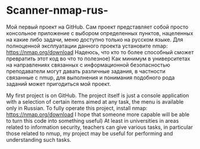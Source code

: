 # Scanner-nmap-rus-
Мой первый проект на GitHub. Сам проект представляет собой просто консольное приложение с выбором определенных пунктов, нацеленных на какие либо задачи, меню доступно только на русском языке. Для полноценной эксплуатации данного проекта установите nmap: https://nmap.org/download
Надеюсь, что кто то более способный сможет превратить этот код во что то полезное)
Как минимум в университетах на направлениях связанных с информационной безопасностью преподаватели могут давать различные задания, в частности связанные с nmup, для выполнения и понимания подобного рода заданий может пригодиться мой проект.

My first project is on GitHub. The project itself is just a console application with a selection of certain items aimed at any task, the menu is available only in Russian. To fully operate this project, install nmap: https://nmap.org/download
I hope that someone more capable will be able to turn this code into something useful)
At least in universities in areas related to information security, teachers can give various tasks, in particular those related to nmup, my project may be useful for performing and understanding such tasks.
